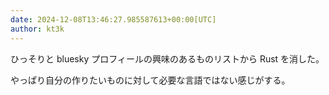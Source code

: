```yaml
---
date: 2024-12-08T13:46:27.985587613+00:00[UTC]
author: kt3k
---
```

ひっそりと bluesky プロフィールの興味のあるものリストから Rust を消した。

やっぱり自分の作りたいものに対して必要な言語ではない感じがする。
